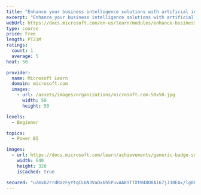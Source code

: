 ```yaml
---
title: "Enhance your business intelligence solutions with artificial intelligence"
excerpt: "Enhance your business intelligence solutions with artificial intelligence"
webUrl: https://docs.microsoft.com/en-us/learn/modules/enhance-business-intelligence-solutions-with-artificial-intelligence/
type: course
price: Free
length: PT21M
ratings:
  count: 1
  average: 5
heat: 50

provider:
  name: Microsoft Learn
  domain: microsoft.com
  images:
    - url: /assets/images/organizations/microsoft.com-50x50.jpg
      width: 50
      height: 50

levels:
  - Beginner

topics:
  - Power BI

images:
  - url: https://docs.microsoft.com/learn/achievements/generic-badge-social.png
    width: 640
    height: 320
    isCached: true

secured: "uZmxb2rrdRazFyYtqCL6N3VaDx6h5PuvAAKYTTXtW48O8Ai67jJ38EAx/lg0Lsv5XjbDB393DzcdOJEcVvTlbre3lHsxh+Na9T6u+0JgXVzjeXdZKlDLDdUBIsqJrkdKMES24if6XEBs+FHlSXrDbRQ3uqkh3CqZzlVkSn/Ltu6/8R0h11T29dDdX1+YVgEsU8BHFLiMYWk1hl+Wt0N0L/QkmB8UUUIqf9XqNd5WyzXubMWoN8uQ15ZY163RJqBHHLTkQSt6DZ/xrQtwPPmdhUItqZEZtkziwPR4M9KWLvMMtgsW9Wp4Iua8JnqzW8SKsLm2QMLwKSvoZYdEo40XEJBk9b4KNegSOYyejqfZDeZPwAtJtpyKbI6nL8C4IvpcKJmG86YzmmjVwM6nlfRXFXU3H2aaQOMY+c4eOkMnfaU=;YjsTk6LtAW2R4++qJt7EfA=="
---
```


